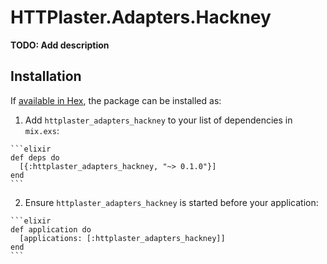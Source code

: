 # HTTPlaster.Adapters.Hackney

**TODO: Add description**

## Installation

If [available in Hex](https://hex.pm/docs/publish), the package can be installed as:

  1. Add `httplaster_adapters_hackney` to your list of dependencies in `mix.exs`:

    ```elixir
    def deps do
      [{:httplaster_adapters_hackney, "~> 0.1.0"}]
    end
    ```

  2. Ensure `httplaster_adapters_hackney` is started before your application:

    ```elixir
    def application do
      [applications: [:httplaster_adapters_hackney]]
    end
    ```

